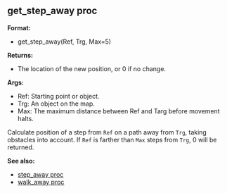 ## get_step_away proc

**Format:**
+   get_step_away(Ref, Trg, Max=5)
<!-- -->
**Returns:**
+   The location of the new position, or 0 if no change.
<!-- -->
**Args:**
+   Ref: Starting point or object.
+   Trg: An object on the map.
+   Max: The maximum distance between Ref and Targ before movement
    halts.


Calculate position of a step from `Ref` on a path away from
`Trg`, taking obstacles into account. If `Ref` is farther than `Max`
steps from `Trg`, 0 will be returned.

**See also:**
+   [step_away proc](/ref/proc/step_away.md) 
+   [walk_away proc](/ref/proc/walk_away.md) <!-- -->